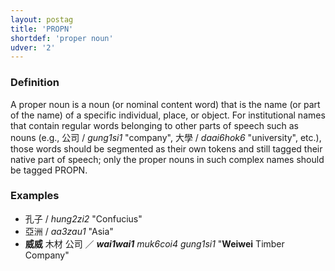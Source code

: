 ```yaml
---
layout: postag
title: 'PROPN'
shortdef: 'proper noun'
udver: '2'
---
```


###  Definition

A proper noun is a noun (or nominal content word) that is the name (or part of the name) of a specific individual, place, or object. For institutional names that contain regular words belonging to other parts of speech such as nouns (e.g., 公司 / _gung1si1_ "company", 大學 / _daai6hok6_ "university", etc.), those words should be segmented as their own tokens and still tagged their native part of speech; only the proper nouns in such complex names should be tagged PROPN.

### Examples

- 孔子 / _hung2zi2_ "Confucius"
- 亞洲 / _aa3zau1_ "Asia"
- <b>威威</b> 木材 公司 ／ _<b>wai1wai1</b> muk6coi4 gung1si1_ "<b>Weiwei</b> Timber Company"
<!-- Interlanguage links updated Út zář 29 20:31:30 CEST 2020 -->
